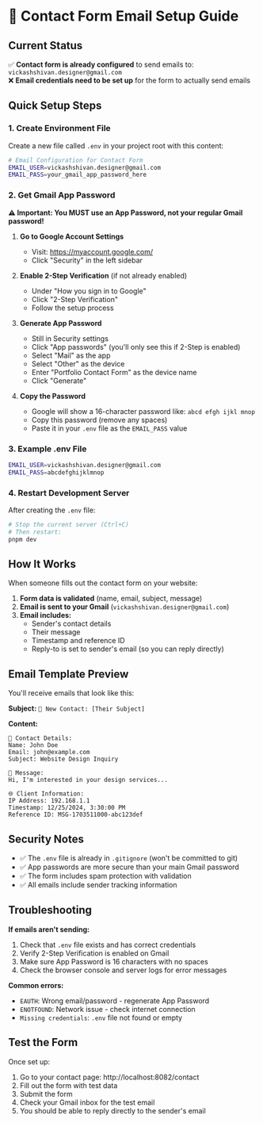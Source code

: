 # 📧 Contact Form Email Setup Guide

## Current Status

✅ **Contact form is already configured** to send emails to: `vickashshivan.designer@gmail.com`  
❌ **Email credentials need to be set up** for the form to actually send emails

## Quick Setup Steps

### 1. Create Environment File

Create a new file called `.env` in your project root with this content:

```bash
# Email Configuration for Contact Form
EMAIL_USER=vickashshivan.designer@gmail.com
EMAIL_PASS=your_gmail_app_password_here
```

### 2. Get Gmail App Password

**⚠️ Important: You MUST use an App Password, not your regular Gmail password!**

1. **Go to Google Account Settings**
   - Visit: https://myaccount.google.com/
   - Click "Security" in the left sidebar

2. **Enable 2-Step Verification** (if not already enabled)
   - Under "How you sign in to Google"
   - Click "2-Step Verification"
   - Follow the setup process

3. **Generate App Password**
   - Still in Security settings
   - Click "App passwords" (you'll only see this if 2-Step is enabled)
   - Select "Mail" as the app
   - Select "Other" as the device
   - Enter "Portfolio Contact Form" as the device name
   - Click "Generate"

4. **Copy the Password**
   - Google will show a 16-character password like: `abcd efgh ijkl mnop`
   - Copy this password (remove any spaces)
   - Paste it in your `.env` file as the `EMAIL_PASS` value

### 3. Example .env File

```bash
EMAIL_USER=vickashshivan.designer@gmail.com
EMAIL_PASS=abcdefghijklmnop
```

### 4. Restart Development Server

After creating the `.env` file:

```bash
# Stop the current server (Ctrl+C)
# Then restart:
pnpm dev
```

## How It Works

When someone fills out the contact form on your website:

1. **Form data is validated** (name, email, subject, message)
2. **Email is sent to your Gmail** (`vickashshivan.designer@gmail.com`)
3. **Email includes:**
   - Sender's contact details
   - Their message
   - Timestamp and reference ID
   - Reply-to is set to sender's email (so you can reply directly)

## Email Template Preview

You'll receive emails that look like this:

**Subject:** `🚀 New Contact: [Their Subject]`

**Content:**

```
📧 Contact Details:
Name: John Doe
Email: john@example.com
Subject: Website Design Inquiry

💬 Message:
Hi, I'm interested in your design services...

🌐 Client Information:
IP Address: 192.168.1.1
Timestamp: 12/25/2024, 3:30:00 PM
Reference ID: MSG-1703511000-abc123def
```

## Security Notes

- ✅ The `.env` file is already in `.gitignore` (won't be committed to git)
- ✅ App passwords are more secure than your main Gmail password
- ✅ The form includes spam protection with validation
- ✅ All emails include sender tracking information

## Troubleshooting

**If emails aren't sending:**

1. Check that `.env` file exists and has correct credentials
2. Verify 2-Step Verification is enabled on Gmail
3. Make sure App Password is 16 characters with no spaces
4. Check the browser console and server logs for error messages

**Common errors:**

- `EAUTH`: Wrong email/password - regenerate App Password
- `ENOTFOUND`: Network issue - check internet connection
- `Missing credentials`: `.env` file not found or empty

## Test the Form

Once set up:

1. Go to your contact page: http://localhost:8082/contact
2. Fill out the form with test data
3. Submit the form
4. Check your Gmail inbox for the test email
5. You should be able to reply directly to the sender's email
